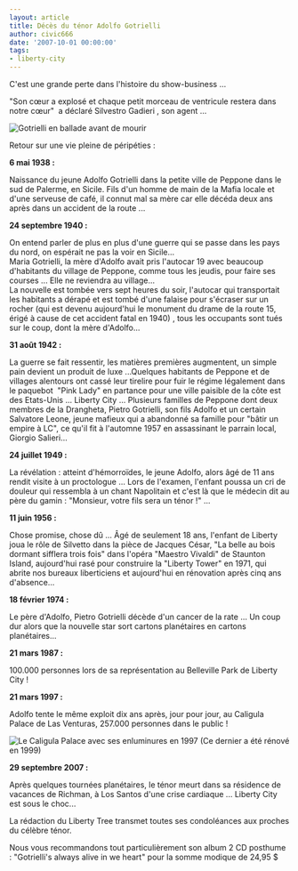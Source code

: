 ```yaml
---
layout: article
title: Décès du ténor Adolfo Gotrielli
author: civic666
date: '2007-10-01 00:00:00'
tags:
- liberty-city
---
```


C'est une grande perte dans l'histoire du show-business ...

"Son cœur a explosé et chaque petit morceau de ventricule restera dans notre cœur"&nbsp; a déclaré Silvestro Gadieri , son agent ...

![Gotrielli en ballade avant de mourir](  /content/images/2005/01/got1.jpg)

Retour sur une vie pleine de péripéties :

**6 mai 1938 :**

Naissance du jeune Adolfo Gotrielli dans la petite ville de Peppone dans le sud de Palerme, en Sicile. Fils d'un homme de main de la Mafia locale et d'une serveuse de café, il connut mal sa mère car elle décéda deux ans après dans un accident de la route ...

**24 septembre 1940 :**

On entend parler de plus en plus d'une guerre qui se passe dans les pays du nord, on espérait ne pas la voir en Sicile...  
Maria Gotrielli, la mère d'Adolfo avait pris l'autocar 19 avec beaucoup d'habitants du village de Peppone, comme tous les jeudis, pour faire ses courses ... Elle ne reviendra au village...  
La nouvelle est tombée vers sept heures du soir, l'autocar qui transportait les habitants a dérapé et est tombé d'une falaise pour s'écraser sur un rocher (qui est devenu aujourd'hui le monument du drame de la route 15, érigé à cause de cet accident fatal en 1940) , tous les occupants sont tués sur le coup, dont la mère d'Adolfo...

**31 août 1942 :**

La guerre se fait ressentir, les matières premières augmentent, un simple pain devient un produit de luxe ...Quelques habitants de Peppone et de villages alentours ont cassé leur tirelire pour fuir le régime légalement dans le paquebot&nbsp; "Pink Lady" en partance pour une ville paisible de la côte est des Etats-Unis ... Liberty City ... Plusieurs familles de Peppone dont deux membres de la Drangheta, Pietro Gotrielli, son fils Adolfo et un certain Salvatore Leone, jeune mafieux qui a abandonné sa famille pour "bâtir un empire à LC", ce qu'il fit à l'automne 1957 en assassinant le parrain local, Giorgio Salieri...

**24 juillet 1949 :**

La révélation : atteint d'hémorroïdes, le jeune Adolfo, alors âgé de 11 ans rendit visite à un proctologue ... Lors de l'examen, l'enfant poussa un cri de douleur qui ressembla à un chant Napolitain et c'est là que le médecin dit au père du gamin : "Monsieur, votre fils sera un ténor !" ...

**11 juin 1956 :**

Chose promise, chose dû ... Âgé de seulement 18 ans, l'enfant de Liberty joua le rôle de Silvetto dans la pièce de Jacques César, "La belle au bois dormant sifflera trois fois" dans l'opéra "Maestro Vivaldi" de Staunton Island, aujourd'hui rasé pour construire la "Liberty Tower" en 1971, qui abrite nos bureaux liberticiens et aujourd'hui en rénovation après cinq ans d'absence...

**18 février 1974 :**

Le père d'Adolfo, Pietro Gotrielli décède d'un cancer de la rate ... Un coup dur alors que la nouvelle star sort cartons planétaires en cartons planétaires...

**21 mars 1987 :**

100.000 personnes lors de sa représentation au Belleville Park de Liberty City !

**21 mars 1997 :**

Adolfo tente le même exploit dix ans après, jour pour jour, au Caligula Palace de Las Venturas, 257.000 personnes dans le public !

![Le Caligula Palace avec ses enluminures en 1997 (Ce dernier a été rénové en 1999)](  /content/images/2005/01/got2.jpg)

**29 septembre 2007 :**

Après quelques tournées planétaires, le ténor meurt dans sa résidence de vacances de Richman, à Los Santos d'une crise cardiaque ... Liberty City est sous le choc...

La rédaction du Liberty Tree transmet toutes ses condoléances aux proches du célèbre ténor.

Nous vous recommandons tout particulièrement son album 2 CD posthume : "Gotrielli's always alive in we heart" pour la somme modique de 24,95 $

<!--kg-card-end: markdown-->
